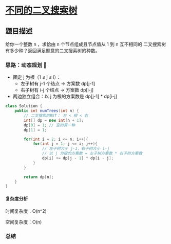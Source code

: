# [不同的二叉搜索树](不同的二叉搜索树"[题目地址](https://leetcode.cn/problems/unique-binary-search-trees/description/)")

## 题目描述
给你一个整数 n ，求恰由 n 个节点组成且节点值从 1 到 n 互不相同的 二叉搜索树 有多少种？返回满足题意的二叉搜索树的种数。

### 思路：动态规划 🌟

- 固定 j 为根（1 ≤ j ≤ i）：
  - 左子树有 j-1 个结点 → 方案数 dp[j-1]
  - 右子树有 i-j 个结点 → 方案数 dp[i-j]
- 两边独立组合：以 j 为根的方案数是 dp[j-1] * dp[i-j]

```java
class Solution {
    public int numTrees(int n) {
        // 二叉搜索树BST： 左 < 根 < 右
        int[] dp = new int[n + 1];
        dp[0] = 1; // 空树算一种
        dp[1] = 1;

        for(int i = 2; i <= n; i++){
            for(int j = 1; j <= i; j++){
                // 左子树大小 j-1，右子树大小 i-j
                // 以 j 为根的方案数 = 左子树方案数 * 右子树方案数
                dp[i] += dp[j - 1] * dp[i - j];
            }
        }

        return dp[n];
    }
}
```

#### 复杂度分析
时间复杂度：O(n^2)

空间复杂度：O(n)

### 总结
